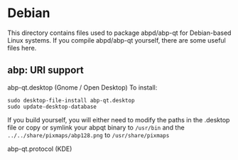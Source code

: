 
Debian
====================
This directory contains files used to package abpd/abp-qt
for Debian-based Linux systems. If you compile abpd/abp-qt yourself, there are some useful files here.

## abp: URI support ##


abp-qt.desktop  (Gnome / Open Desktop)
To install:

	sudo desktop-file-install abp-qt.desktop
	sudo update-desktop-database

If you build yourself, you will either need to modify the paths in
the .desktop file or copy or symlink your abpqt binary to `/usr/bin`
and the `../../share/pixmaps/abp128.png` to `/usr/share/pixmaps`

abp-qt.protocol (KDE)

